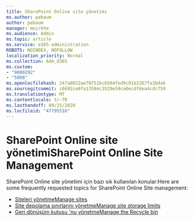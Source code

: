 ```yaml
---
title: SharePoint Online site yönetimi
ms.author: pebaum
author: pebaum
manager: mnirkhe
ms.audience: Admin
ms.topic: article
ms.service: o365-administration
ROBOTS: NOINDEX, NOFOLLOW
localization_priority: Normal
ms.collection: Adm_O365
ms.custom:
- "9000292"
- "5808"
ms.openlocfilehash: 247a8652ae70751bc6504fed9c91b2267fa3bda6
ms.sourcegitcommit: c6692ce0fa1358ec3529e59ca0ecdfdea4cdc759
ms.translationtype: MT
ms.contentlocale: tr-TR
ms.lasthandoff: 09/15/2020
ms.locfileid: "47795516"
---
```

# <a name="sharepoint-online-site-management"></a><span data-ttu-id="306f3-102">SharePoint Online site yönetimi</span><span class="sxs-lookup"><span data-stu-id="306f3-102">SharePoint Online Site Management</span></span>

<span data-ttu-id="306f3-103">SharePoint Online site yönetimi için bazı sık kullanılan konular:</span><span class="sxs-lookup"><span data-stu-id="306f3-103">Here are some frequently requested topics for SharePoint Online Site management:</span></span>

- [<span data-ttu-id="306f3-104">Siteleri yönetme</span><span class="sxs-lookup"><span data-stu-id="306f3-104">Manage sites</span></span>](https://docs.microsoft.com/sharepoint/manage-sites-in-new-admin-center)
- [<span data-ttu-id="306f3-105">Site depolama sınırlarını yönetme</span><span class="sxs-lookup"><span data-stu-id="306f3-105">Manage site storage limits</span></span>](https://docs.microsoft.com/sharepoint/manage-site-collection-storage-limits)
- [<span data-ttu-id="306f3-106">Geri dönüşüm kutusu 'nu yönetme</span><span class="sxs-lookup"><span data-stu-id="306f3-106">Manage the Recycle bin</span></span>](https://support.microsoft.com/office/8a6c2198-910e-42dc-9a9c-bc5bc4f327da)